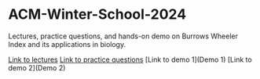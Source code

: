 # ACM-Winter-School-2024
Lectures, practice questions, and hands-on demo on Burrows Wheeler Index and its applications in biology.

[Link to lectures](https://indianinstituteofscience-my.sharepoint.com/:f:/g/personal/chirag_iisc_ac_in/Eo2eNNNg1A1Budga5zCGkqIBI5pL7zrQhUdjsejtFNx6tA?e=LmcMrR)
[Link to practice questions]()
[Link to demo 1](Demo 1)
[Link to demo 2](Demo 2)
